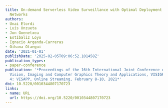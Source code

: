 ```yaml
---
title: On-demand Serverless Video Surveillance with Optimal Deployment of Deep Neural
  Networks
authors:
- Unai Elordi
- Luis Unzueta
- Jon Goenetxea
- Estíbaliz Loyo
- Ignacio Arganda-Carreras
- Oihana Otaegui
date: '2021-01-01'
publishDate: '2025-02-05T09:06:52.101458Z'
publication_types:
- paper-conference
publication: '*Proceedings of the 16th International Joint Conference on Computer
  Vision, Imaging and Computer Graphics Theory and Applications, VISIGRAPP 2021, Volume
  4: VISAPP, Online Streaming, February 8-10, 2021*'
doi: 10.5220/0010344807170723
links:
- name: URL
  url: https://doi.org/10.5220/0010344807170723
---
```

